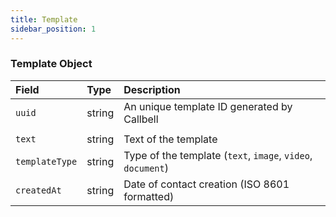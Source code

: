```yaml
---
title: Template
sidebar_position: 1
---
```


### Template Object

| Field          | Type   | Description                                                 |
| :------------- | :----- | :---------------------------------------------------------- |
| `uuid`         | string | An unique template ID generated by Callbell                 |
|                |
| `text`         | string | Text of the template                                        |
| `templateType` | string | Type of the template (`text`, `image`, `video`, `document`) |
| `createdAt`    | string | Date of contact creation (ISO 8601 formatted)               |
